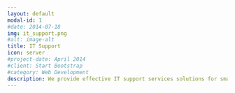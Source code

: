 ```yaml
---
layout: default
modal-id: 1
#date: 2014-07-18
img: it_support.png
#alt: image-alt
title: IT Support
icon: server
#project-date: April 2014
#client: Start Bootstrap
#category: Web Development
description: We provide effective IT support services solutions for small to medium organization and corporate.
---
```

